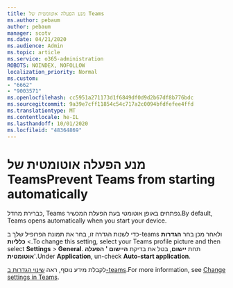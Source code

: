 ```yaml
---
title: מנע הפעלה אוטומטית של Teams
ms.author: pebaum
author: pebaum
manager: scotv
ms.date: 04/21/2020
ms.audience: Admin
ms.topic: article
ms.service: o365-administration
ROBOTS: NOINDEX, NOFOLLOW
localization_priority: Normal
ms.custom:
- "6662"
- "9003571"
ms.openlocfilehash: cc5951a271173d1f6849df0d9d2b67df8b776bdc
ms.sourcegitcommit: 9a39e7cff11854c54c717a2c0094bfdfefee4ffd
ms.translationtype: MT
ms.contentlocale: he-IL
ms.lasthandoff: 10/01/2020
ms.locfileid: "48364869"
---
```

# <a name="prevent-teams-from-starting-automatically"></a><span data-ttu-id="9bec2-102">מנע הפעלה אוטומטית של Teams</span><span class="sxs-lookup"><span data-stu-id="9bec2-102">Prevent Teams from starting automatically</span></span>

<span data-ttu-id="9bec2-103">כברירת מחדל, Teams נפתחים באופן אוטומטי בעת הפעלת המכשיר.</span><span class="sxs-lookup"><span data-stu-id="9bec2-103">By default, Teams opens automatically when you start your device.</span></span>

<span data-ttu-id="9bec2-104">כדי לשנות הגדרה זו, בחר את תמונת הפרופיל שלך ב-teams ולאחר מכן בחר **הגדרות**  >   **כלליות**.</span><span class="sxs-lookup"><span data-stu-id="9bec2-104">To change this setting, select your Teams profile picture and then select  **Settings** >  **General**.</span></span> <span data-ttu-id="9bec2-105">תחת  **יישום**, בטל את בדיקת  **היישום ' הפעלה אוטומטית**'.</span><span class="sxs-lookup"><span data-stu-id="9bec2-105">Under  **Application**, un-check  **Auto-start application**.</span></span>

<span data-ttu-id="9bec2-106">לקבלת מידע נוסף, ראה  [שינוי הגדרות ב-teams](https://support.microsoft.com/office/b506e8f1-1a96-4cf1-8c6b-b6ed4f424bc7).</span><span class="sxs-lookup"><span data-stu-id="9bec2-106">For more information, see  [Change settings in Teams](https://support.microsoft.com/office/b506e8f1-1a96-4cf1-8c6b-b6ed4f424bc7).</span></span>
